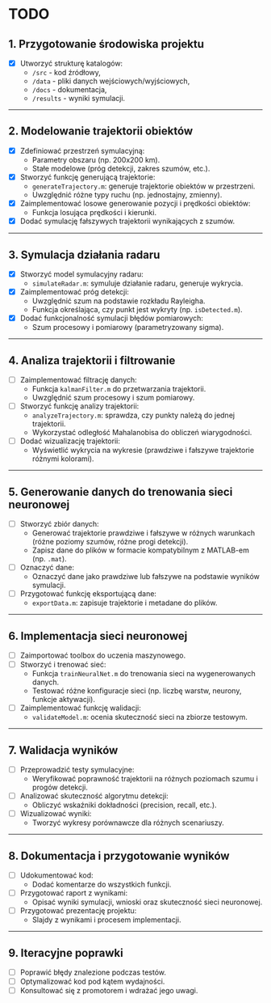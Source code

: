 # TODO

## 1. Przygotowanie środowiska projektu
- [x] Utworzyć strukturę katalogów:
  - `/src` - kod źródłowy,
  - `/data` - pliki danych wejściowych/wyjściowych,
  - `/docs` - dokumentacja,
  - `/results` - wyniki symulacji.

---

## 2. Modelowanie trajektorii obiektów
- [x] Zdefiniować przestrzeń symulacyjną:
  - Parametry obszaru (np. 200x200 km).
  - Stałe modelowe (próg detekcji, zakres szumów, etc.).
- [x] Stworzyć funkcję generującą trajektorie:
  - `generateTrajectory.m`: generuje trajektorie obiektów w przestrzeni.
  - Uwzględnić różne typy ruchu (np. jednostajny, zmienny).
- [x] Zaimplementować losowe generowanie pozycji i prędkości obiektów:
  - Funkcja losująca prędkości i kierunki.
- [x] Dodać symulację fałszywych trajektorii wynikających z szumów.

---

## 3. Symulacja działania radaru
- [x] Stworzyć model symulacyjny radaru:
  - `simulateRadar.m`: symuluje działanie radaru, generuje wykrycia.
- [x] Zaimplementować próg detekcji:
  - Uwzględnić szum na podstawie rozkładu Rayleigha.
  - Funkcja określająca, czy punkt jest wykryty (np. `isDetected.m`).
- [x] Dodać funkcjonalność symulacji błędów pomiarowych:
  - Szum procesowy i pomiarowy (parametryzowany sigma).

---

## 4. Analiza trajektorii i filtrowanie
- [ ] Zaimplementować filtrację danych:
  - Funkcja `kalmanFilter.m` do przetwarzania trajektorii.
  - Uwzględnić szum procesowy i szum pomiarowy.
- [ ] Stworzyć funkcję analizy trajektorii:
  - `analyzeTrajectory.m`: sprawdza, czy punkty należą do jednej trajektorii.
  - Wykorzystać odległość Mahalanobisa do obliczeń wiarygodności.
- [ ] Dodać wizualizację trajektorii:
  - Wyświetlić wykrycia na wykresie (prawdziwe i fałszywe trajektorie różnymi kolorami).

---

## 5. Generowanie danych do trenowania sieci neuronowej
- [ ] Stworzyć zbiór danych:
  - Generować trajektorie prawdziwe i fałszywe w różnych warunkach (różne poziomy szumów, różne progi detekcji).
  - Zapisz dane do plików w formacie kompatybilnym z MATLAB-em (np. `.mat`).
- [ ] Oznaczyć dane:
  - Oznaczyć dane jako prawdziwe lub fałszywe na podstawie wyników symulacji.
- [ ] Przygotować funkcję eksportującą dane:
  - `exportData.m`: zapisuje trajektorie i metadane do plików.

---

## 6. Implementacja sieci neuronowej
- [ ] Zaimportować toolbox do uczenia maszynowego.
- [ ] Stworzyć i trenować sieć:
  - Funkcja `trainNeuralNet.m` do trenowania sieci na wygenerowanych danych.
  - Testować różne konfiguracje sieci (np. liczbę warstw, neurony, funkcje aktywacji).
- [ ] Zaimplementować funkcję walidacji:
  - `validateModel.m`: ocenia skuteczność sieci na zbiorze testowym.

---

## 7. Walidacja wyników
- [ ] Przeprowadzić testy symulacyjne:
  - Weryfikować poprawność trajektorii na różnych poziomach szumu i progów detekcji.
- [ ] Analizować skuteczność algorytmu detekcji:
  - Obliczyć wskaźniki dokładności (precision, recall, etc.).
- [ ] Wizualizować wyniki:
  - Tworzyć wykresy porównawcze dla różnych scenariuszy.

---

## 8. Dokumentacja i przygotowanie wyników
- [ ] Udokumentować kod:
  - Dodać komentarze do wszystkich funkcji.
- [ ] Przygotować raport z wynikami:
  - Opisać wyniki symulacji, wnioski oraz skuteczność sieci neuronowej.
- [ ] Przygotować prezentację projektu:
  - Slajdy z wynikami i procesem implementacji.

---

## 9. Iteracyjne poprawki
- [ ] Poprawić błędy znalezione podczas testów.
- [ ] Optymalizować kod pod kątem wydajności.
- [ ] Konsultować się z promotorem i wdrażać jego uwagi.
